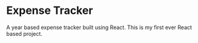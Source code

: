# Expense Tracker
A year based expense tracker built using React. This is my first ever React based project.
